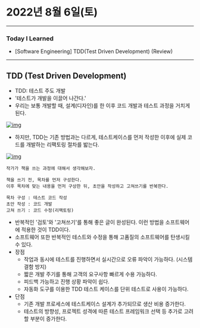 # 2022년 8월 6일(토)

---

### Today I Learned

- [Software Engineering] TDD(Test Driven Development) (Review)

---

## TDD (Test Driven Development)

- TDD: 테스트 주도 개발
- '테스트가 개발을 이끌어 나간다.'
- 우리는 보통 개발할 때, 설계(디자인)를 한 이후 코드 개발과 테스트 과정을 거치게 된다.

[![img](https://camo.githubusercontent.com/007a4ba64de9da197dad4b61fb47fdd741b7a917/68747470733a2f2f6d626c6f677468756d622d7068696e662e707374617469632e6e65742f4d6a41784e7a41324d6a68664d5455302f4d4441784e446b344e6a41324e5441794e6a55322e7a4b4768355a755967546f547a3670316c57674d435f58623330693775553836596830304e325872704d77672e3862335839634353365f696a7a577958456951466f6d6273574d314a38466c55394c6851326a306e616e6f672e504e472e73757265736f6674746563682f696d6167652e706e673f747970653d77383030)](https://camo.githubusercontent.com/007a4ba64de9da197dad4b61fb47fdd741b7a917/68747470733a2f2f6d626c6f677468756d622d7068696e662e707374617469632e6e65742f4d6a41784e7a41324d6a68664d5455302f4d4441784e446b344e6a41324e5441794e6a55322e7a4b4768355a755967546f547a3670316c57674d435f58623330693775553836596830304e325872704d77672e3862335839634353365f696a7a577958456951466f6d6273574d314a38466c55394c6851326a306e616e6f672e504e472e73757265736f6674746563682f696d6167652e706e673f747970653d77383030)

- 하지만, TDD는 기존 방법과는 다르게, 테스트케이스를 먼저 작성한 이후에 실제 코드를 개발하는 리팩토링 절차를 밟는다.

[![img](https://camo.githubusercontent.com/6597fa05836444beab3afcbc7e8fbe59244bff8f/68747470733a2f2f6d626c6f677468756d622d7068696e662e707374617469632e6e65742f4d6a41784e7a41324d6a68664d6a45332f4d4441784e446b344e6a41324e5445784e4467772e667038584639795f5f4b7a37356e3836786b6e495044746854486a3961385130386f63494a49714d523641672e32346a4a615f385f5430516a3034503632465a6263687174386f544e584746534c5549747a4d5039357338672e504e472e73757265736f6674746563682f696d6167652e706e673f747970653d77383030)](https://camo.githubusercontent.com/6597fa05836444beab3afcbc7e8fbe59244bff8f/68747470733a2f2f6d626c6f677468756d622d7068696e662e707374617469632e6e65742f4d6a41784e7a41324d6a68664d6a45332f4d4441784e446b344e6a41324e5445784e4467772e667038584639795f5f4b7a37356e3836786b6e495044746854486a3961385130386f63494a49714d523641672e32346a4a615f385f5430516a3034503632465a6263687174386f544e584746534c5549747a4d5039357338672e504e472e73757265736f6674746563682f696d6167652e706e673f747970653d77383030)

```
작가가 책을 쓰는 과정에 대해서 생각해보자.

책을 쓰기 전, 목차를 먼저 구성한다.
이후 목차에 맞는 내용을 먼저 구상한 뒤, 초안을 작성하고 고쳐쓰기를 반복한다.

목차 구성 : 테스트 코드 작성
초안 작성 : 코드 개발
고쳐 쓰기 : 코드 수정(리팩토링)
```

- 반복적인 '검토'와 '고쳐쓰기'를 통해 좋은 글이 완성된다. 이런 방법을 소프트웨어에 적용한 것이 TDD이다.
- 소프트웨어 또한 반복적인 테스트와 수정을 통해 고품질의 소프트웨어를 탄생시킬 수 있다.
- 장점
  - 작업과 동시에 테스트를 진행하면서 실시간으로 오류 파악이 가능하다. (시스템 결함 방지)
  - 짧은 개발 주기를 통해 고객의 요구사항 빠르게 수용 가능하다.
  - 피드백 가능하고 진행 상황 파악이 쉽다.
  - 자동화 도구를 이용한 TDD 테스트 케이스를 단위 테스트로 사용이 가능하다.
- 단점
  - 기존 개발 프로세스에 테스트케이스 설계가 추가되므로 생산 비용 증가한다.
  - 테스트의 방향성, 프로젝트 성격에 따른 테스트 프레임워크 선택 등 추가로 고려할 부분이 증가한다.